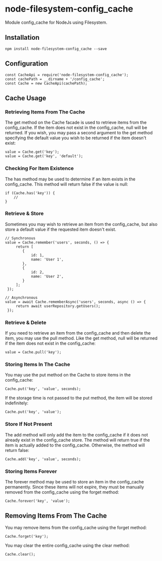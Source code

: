 # node-filesystem-config_cache
Module config_cache for NodeJs using Filesystem.

## Installation
```
npm install node-filesystem-config_cache --save
```

## Configuration
```
const CacheApi = require('node-filesystem-config_cache');
const cachePath = __dirname + '/config_cache';
const Cache = new CacheApi(cachePath);
```

## Cache Usage
### Retrieving Items From The Cache
The get method on the Cache facade is used to retrieve items from the config_cache. If the item does not exist in the config_cache, null will be returned. If you wish, you may pass a second argument to the get method specifying the default value you wish to be returned if the item doesn't exist:
```
value = Cache.get('key');
value = Cache.get('key', 'default');
```

### Checking For Item Existence
The has method may be used to determine if an item exists in the config_cache. This method will return false if the value is null:
```
if (Cache.has('key')) {
    //
}
```
### Retrieve & Store
Sometimes you may wish to retrieve an item from the config_cache, but also store a default value if the requested item doesn't exist.
```
// Synchronous
value = Cache.remember('users', seconds, () => {
     return [
        {
            id: 1,
            name: 'User 1',
        },
        {
            id: 2,
            name: 'User 2',
        }
     ];
 });

// Asynchronous
value = await Cache.rememberAsync('users', seconds, async () => {
     return await userRepository.getUsers();
 });
```
### Retrieve & Delete
If you need to retrieve an item from the config_cache and then delete the item, you may use the pull method. Like the get method, null will be returned if the item does not exist in the config_cache:
```
value = Cache.pull('key');
```
### Storing Items In The Cache
You may use the put method on the Cache to store items in the config_cache:
```
Cache.put('key', 'value', seconds);
```
If the storage time is not passed to the put method, the item will be stored indefinitely:
```
Cache.put('key', 'value');
```
### Store If Not Present
The add method will only add the item to the config_cache if it does not already exist in the config_cache store. The method will return true if the item is actually added to the config_cache. Otherwise, the method will return false:
```
Cache.add('key', 'value', seconds);
```
### Storing Items Forever
The forever method may be used to store an item in the config_cache permanently. Since these items will not expire, they must be manually removed from the config_cache using the forget method:
```
Cache.forever('key', 'value');
```
## Removing Items From The Cache
You may remove items from the config_cache using the forget method:
```
Cache.forget('key');
```
You may clear the entire config_cache using the clear method:
```
Cache.clear();
```
